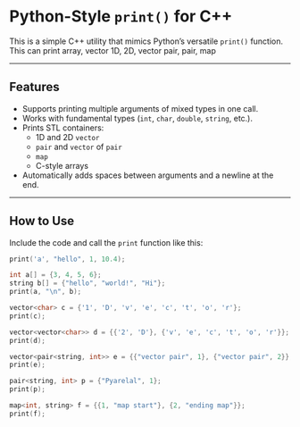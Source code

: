 # Python-Style `print()` for C++

This is a simple C++ utility that mimics Python’s versatile `print()` function.
This can print array, vector 1D, 2D, vector pair, pair, map 


---

## Features

- Supports printing multiple arguments of mixed types in one call.
- Works with fundamental types (`int`, `char`, `double`, `string`, etc.).
- Prints STL containers:
  - 1D and 2D `vector`
  - `pair` and `vector` of `pair`
  - `map`
  - C-style arrays
- Automatically adds spaces between arguments and a newline at the end.

---

## How to Use

Include the code and call the `print` function like this:

```cpp
print('a', "hello", 1, 10.4);

int a[] = {3, 4, 5, 6};
string b[] = {"hello", "world!", "Hi"};
print(a, "\n", b);

vector<char> c = {'1', 'D', 'v', 'e', 'c', 't', 'o', 'r'};
print(c);

vector<vector<char>> d = {{'2', 'D'}, {'v', 'e', 'c', 't', 'o', 'r'}};
print(d);

vector<pair<string, int>> e = {{"vector pair", 1}, {"vector pair", 2}};
print(e);

pair<string, int> p = {"Pyarelal", 1};
print(p);

map<int, string> f = {{1, "map start"}, {2, "ending map"}};
print(f);
